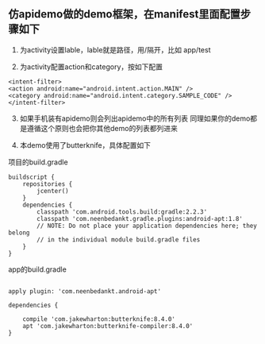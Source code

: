 ##  仿apidemo做的demo框架，在manifest里面配置步骤如下

1. 为activity设置lable，lable就是路径，用/隔开，比如  app/test

2. 为activity配置action和category，按如下配置

```
<intent-filter>
<action android:name="android.intent.action.MAIN" />
<category android:name="android.intent.category.SAMPLE_CODE" />
</intent-filter>
```

3.  如果手机装有apidemo则会列出apidemo中的所有列表
    同理如果你的demo都是遵循这个原则也会把你其他demo的列表都列进来

4. 本demo使用了butterknife，具体配置如下

项目的build.gradle

```
buildscript {
    repositories {
        jcenter()
    }
    dependencies {
        classpath 'com.android.tools.build:gradle:2.2.3'
        classpath 'com.neenbedankt.gradle.plugins:android-apt:1.8'
        // NOTE: Do not place your application dependencies here; they belong
        // in the individual module build.gradle files
    }
}
```

app的build.gradle

```

apply plugin: 'com.neenbedankt.android-apt'

dependencies {

    compile 'com.jakewharton:butterknife:8.4.0'
    apt 'com.jakewharton:butterknife-compiler:8.4.0'
}
```